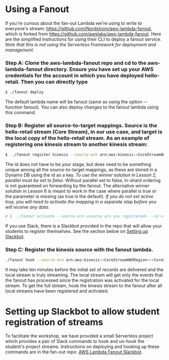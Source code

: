 # Using a Fanout

If you're curious about the fan-out Lambda we're using to write to everyone's stream: https://github.com/Nordstrom/aws-lambda-fanout, which is forked from https://github.com/awslabs/aws-lambda-fanout.  Here are the simplified instructions for using their CLI to deploy a fanout service.  *Note that this is not using the Serverless Framework for deployment and management.*
### Step A: Clone the aws-lambda-fanout repo and cd to the aws-lambda-fanout directory.  Ensure you have set up your AWS credentials for the account in which you have deployed hello-retail.  Then you can directly type
```sh
$ ./fanout deploy
```
The default lambda name will be fanout (same as using the option --function fanout).  You can also deploy changes to the fanout lambda using this command.

### Step B: Register all source-to-target mappings.  Source is the hello-retail stream (Core Stream), in our use case, and target is the local copy of the hello-retail stream.  As an example of registering one kinesis stream to another kinesis stream:
```sh
$  ./fanout register kinesis --source-arn arn:aws:kinesis:<CoreStreamAWSRegion>:<CoreStreamAWSAccountNumber>:stream/<CoreStreamName> --id $STAGE  --destination-region $REGION --active true --parallel false --destination-role-arn <the role arn in Step 5 above> --destination <the Kinesis arn in Step 5 above>
```
The id does not have to be your stage, but does need to be something unique among all the source-to-target mappings, as these are stored in a Dynamo DB using the id as a key.
*To use the winner solution in Lesson 2, parallel must be set to false.*  Without parallel set to false, in-shard ordering is not guaranteed on forwarding by the fanout.  The alternative winner solution in Lesson 6 is meant to work in the case where parallel is true or the parameter is missing (as true is the default).
*If you do not set active true, you will need to activate the mapping in a separate step before you will receive any data.*
```sh
# $  ./fanout activate --source-arn <source arn you registered> --id <stage or whatever you set as the mapping's id>
```
If you use Slack, there is a Slackbot provided in the repo that will allow your students to register themselves.  See the section below on [Setting up Slackbot](#setting-up-slackbot-to-allow-student-registration-of-stream).

### Step C: Register the kinesis source with the fanout lambda.
```sh
./fanout hook --source-arn arn:aws:kinesis:<CoreStreamAWSRegion>:<CoreStreamAWSAccountNumber>:stream/<CoreStreamName> --starting-position TRIM_HORIZON
```
It may take ten minutes before the initial set of records are delivered and the local stream is truly streaming.  The local stream will get only the events that the fanout has processed since the registration was activated for the local stream.  To get the full stream, hook the kinesis stream to the fanout after all local streams have been registered and activated.


# Setting up Slackbot to allow student registration of streams

To facilitate the workshop, we have provided a small Serverless project which
 provides a pair of Slack commands to hook and un-hook the student's project streams. Instructions on
  deploying and hooking up these commands are in the fan-out repo:
 [AWS Lambda Fanout Slackbot](https://github.com/Nordstrom/aws-lambda-fanout/tree/master/slackbot).